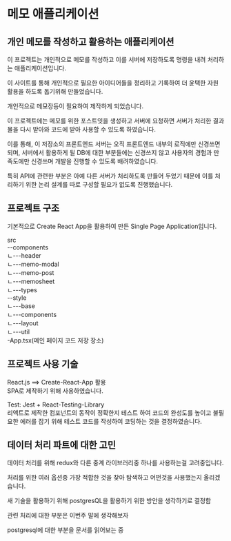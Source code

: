 # 메모 애플리케이션

## 개인 메모를 작성하고 활용하는 애플리케이션

이 프로젝트는 개인적으로 메모를 작성하고 이를 서버에 저장하도록 명령을 내려 처리하는 애플리케이션입니다.  

이 사이트를 통해 개인적으로 필요한 아이디어들을 정리하고 기록하여 더 윤택한 자원 활용을 하도록 돕기위해 만들었습니다.  

개인적으로 메모장등이 필요하여 제작하게 되었습니다.

이 프로젝트에는 메모를 위한 포스트잇을 생성하고 서버에 요청하면 서버가 처리한 결과물을 다시 받아와 코드에 받아 사용할 수 있도록 하였습니다.  

이를 통해, 이 저장소의 프론트엔드 서버는 오직 프론트엔드 내부의 로직에만 신경쓰면 되며, 서버에서 활용하게 될 DB에 대한 부분들에는 신경쓰지 않고 사용자의 경험과 만족도에만 신경쓰며 개발을 진행할 수 있도록 배려하였습니다.

특히 API에 관련한 부분은 아예 다른 서버가 처리하도록 만들어 두었기 때문에 이를 처리하기 위한 논리 설계를 따로 구성할 필요가 없도록 진행했습니다.  

## 프로젝트 구조

기본적으로 Create React App을 활용하여 만든 Single Page Application입니다.

src  
--components  
ㄴ---header  
ㄴ---memo-modal  
ㄴ---memo-post  
ㄴ---memosheet  
ㄴ---types  
--style  
ㄴ---base  
ㄴ---components  
ㄴ---layout  
ㄴ---util  
-App.tsx(메인 페이지 코드 저장 장소)

## 프로젝트 사용 기술

React.js ==> Create-React-App 활용  
SPA로 제작하기 위해 사용하였습니다.
  
Test: Jest + React-Testing-Library  
리액트로 제작한 컴포넌트의 동작이 정확한지 테스트 하여 코드의 완성도를 높이고 불필요한 에러를 잡기 위해 테스트 코드를 작성하여 코딩하는 것을 결정하였습니다.  

## 데이터 처리 파트에 대한 고민

데이터 처리를 위해 redux와 다른 중계 라이브러리중 하나를 사용하는걸 고려중입니다.

처리를 위한 여러 옵션중 가장 적합한 것을 찾아 탐색하고 어떤것을 사용했는지 올리겠습니다.

새 기술을 활용하기 위해 postgresQL을 활용하기 위한 방안을 생각하기로 결정함

관련 처리에 대한 부분은 이번주 말에 생각해보자

postgresql에 대한 부분을 문서를 읽어보는 중
